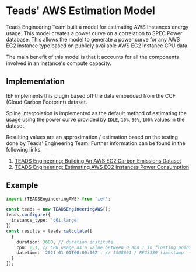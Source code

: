 # Teads' AWS Estimation Model

Teads Engineering Team built a model for estimating AWS Instances energy usage. This model creates a power curve on a correlation to SPEC Power database. This allows the model to generate a power curve for any AWS EC2 instance type based on publicly available AWS EC2 Instance CPU data. 

The main benefit of this model is that it accounts for all the components involved in an instance's compute capacity. 

## Implementation

IEF implements this plugin based off the data embedded from the CCF (Cloud Carbon Footprint) dataset.

Spline interpolation is implemented as the default method of estimating the usage using the power curve provided by `IDLE`, `10%`, `50%`, `100%` values in the dataset. 

Resulting values are an approximation / estimation based on the testing done by Teads' Engineering Team. Further information can be found in the following links. 
1. [TEADS Engineering: Building An AWS EC2 Carbon Emissions Dataset](https://medium.com/teads-engineering/building-an-aws-ec2-carbon-emissions-dataset-3f0fd76c98ac)
2. [TEADS Engineering: Estimating AWS EC2 Instances Power Consumption](https://medium.com/teads-engineering/estimating-aws-ec2-instances-power-consumption-c9745e347959)

## Example
```typescript
import {TEADSEngineeringAWS} from 'ief';

const teads = new TEADSEngineeringAWS();
teads.configure({
  instance_type: 'c6i.large'
})
const results = teads.calculate([
  {
    duration: 3600, // duration institute
    cpu: 0.1, // CPU usage as a value between 0 and 1 in floating point number
    datetime: '2021-01-01T00:00:00Z', // ISO8601 / RFC3339 timestamp
  }
]);
```
